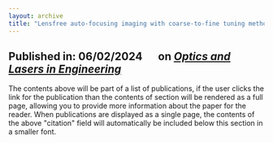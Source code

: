 ```yaml
---
layout: archive
title: "Lensfree auto-focusing imaging with coarse-to-fine tuning method"
---
```


## Published in: 06/02/2024 &emsp; on [*Optics and Lasers in Engineering*](https://www.sciencedirect.com/journal/optics-and-lasers-in-engineering)


The contents above will be part of a list of publications, if the user clicks the link for the publication than the contents of section will be rendered as a full page, allowing you to provide more information about the paper for the reader. When publications are displayed as a single page, the contents of the above "citation" field will automatically be included below this section in a smaller font.
